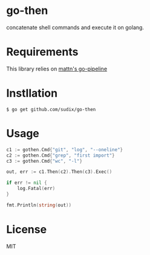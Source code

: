 # go-then

concatenate shell commands and execute it on golang.

Requirements
===================

This library relies on [mattn's go-pipeline](https://github.com/mattn/go-pipeline)

Instllation
===================

```
$ go get github.com/sudix/go-then
```

Usage
===================

```go
c1 := gothen.Cmd{"git", "log", "--oneline"}
c2 := gothen.Cmd{"grep", "first import"}
c3 := gothen.Cmd{"wc", "-l"}

out, err := c1.Then(c2).Then(c3).Exec()

if err != nil {
	log.Fatal(err)
}

fmt.Println(string(out))
```

License
===================

MIT
